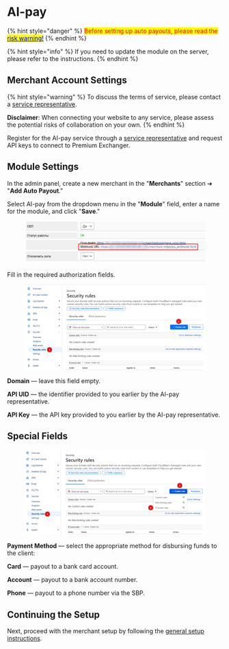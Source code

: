 # AI-pay

{% hint style="danger" %}
<mark style="color:red;">Before setting up auto payouts, please read the</mark> [<mark style="color:blue;">risk warning!</mark>](https://premium.gitbook.io/main/osnovnye-nastroiki/merchanty-i-avtovyplaty/avtovyplaty/preduprezhdenie-o-riskakh)
{% endhint %}

{% hint style="info" %}
If you need to update the module on the server, please refer to the instructions.
{% endhint %}

## Merchant Account Settings

{% hint style="warning" %}
To discuss the terms of service, please contact a [service representative](https://t.me/AI_pay_kirill).

**Disclaimer**: When connecting your website to any service, please assess the potential risks of collaboration on your own.
{% endhint %}

Register for the AI-pay service through a [service representative](https://t.me/AI_pay_kirill) and request API keys to connect to Premium Exchanger.

## Module Settings

In the admin panel, create a new merchant in the "**Merchants**" section ➔ "**Add Auto Payout**."

Select AI-pay from the dropdown menu in the "**Module**" field, enter a name for the module, and click "**Save**."

<figure><img src="../../../.gitbook/assets/image (2232).png" alt=""><figcaption></figcaption></figure>

Fill in the required authorization fields.

<figure><img src="../../../.gitbook/assets/image (1) (1) (1) (1).png" alt=""><figcaption></figcaption></figure>

**Domain** — leave this field empty.

**API UID** — the identifier provided to you earlier by the AI-pay representative.

**API Key** — the API key provided to you earlier by the AI-pay representative.

## Special Fields

<figure><img src="../../../.gitbook/assets/image (2) (1) (1) (1).png" alt=""><figcaption></figcaption></figure>

**Payment Method** — select the appropriate method for disbursing funds to the client:

**Card** — payout to a bank card account.

**Account** — payout to a bank account number.

**Phone** — payout to a phone number via the SBP.

## Continuing the Setup

Next, proceed with the merchant setup by following the [general setup instructions](https://premium.gitbook.io/rukovodstvo-polzovatelya/osnovnye-nastroiki/merchanty-i-avtovyplaty/merchanty/obshie-nastroiki-merchantov).